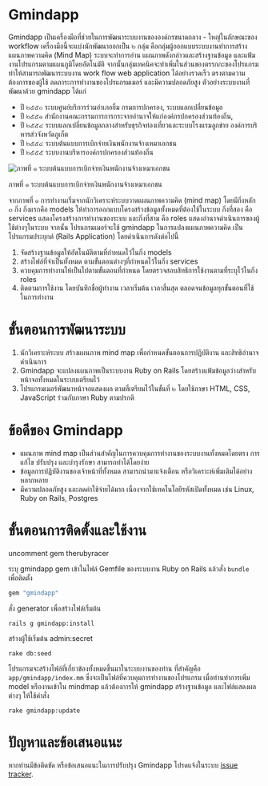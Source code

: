 # Gmindapp

Gmindapp เป็นเครื่องมือที่ช่วยในการพัฒนาระบบงานขององค์กรขนาดกลาง - ใหญ่ในลักษณะของ workflow เครื่องมือนี้จะแบ่งนักพัฒนาออกเป็น ๒ กลุ่ม คือกลุ่มผู้ออกแบบระบบงานทำการสร้างแผนภาพความคิด (Mind Map) ระบบจะทำการอ่าน แผนภาพดังกล่าวและสร้างฐานข้อมูล และแฟ้มงานโปรแกรมตามแผนภูมิโดยอัตโนมัติ จากนั้นกลุ่มเทคนิคจะทำเพิ่มในส่วนของตรรกกะของโปรแกรม ทำให้สามารถพัฒนาระบบงาน work flow web application ได้อย่างรวดเร็ว ตรงตามความต้องการของผู้ใช้ ลดภาระการทำงานของโปรแกรมเมอร์ และมีความปลอดภัยสูง ตัวอย่างระบบงานที่พัฒนาด้วย gmindapp ได้แก่

* ปี ๒๕๕๐ ระบบศูนย์บริการร่วมอำเภอยิ้ม กรมการปกครอง, ระบบแลกเปลี่ยนข้อมูล
* ปี ๒๕๕๑ สำนักงานคณะกรรมการการกระจายอำนาจให้แก่องค์กรปกครองส่วนท้องถิ่น,
* ปี ๒๕๕๔ ระบบแลกเปลี่ยนข้อมูลกลางสำหรับธุรกิจท่องเที่ยวและระบบโรงแรมลูกข่าย องค์การบริหารส่วจังหวัดภูเก็ต
* ปี ๒๕๕๔ ระบบต้นแบบการเบิกจ่ายเงินพนักงานจ้างเหมาเอกชน
* ปี ๒๕๕๕ ระบบงานบริหารองค์กรปกครองส่วนท้องถิ่น

![ภาพที่ ๑ ระบบต้นแบบการเบิกจ่ายเงินพนักงานจ้างเหมาเอกชน](http://gmindapp.googlecode.com/files/mict.png)

ภาพที่ ๑ ระบบต้นแบบการเบิกจ่ายเงินพนักงานจ้างเหมาเอกชน

จากภาพที่ ๑ การทำงานเริ่มจากนักวิเคราะห์ระบบวาดแผนภาพความคิด (mind map) โดยมีกิ่งหลัก ๓ กิ่ง กิ่งแรกคือ models ให้ทำการออกแบบโครงสร้างข้อมูลทั้งหมดที่ต้องใช้ในระบบ กิ่งที่สอง คือ services แสดงโครงสร้างการทำงานของระบบ และกิ่งที่สาม คือ roles แสดงอำนาจดำเนินการของผู้ใช้ต่างๆในระบบ จากนั้น โปรแกรมเมอร์จะใช้ gmindapp ในการแปลงแผนภาพความคิด เป็น โปรแกรมประยุกต์ (Rails Application) โดยดำเนินการดังต่อไปนี้

1. จัดสร้างฐานข้อมูลให้อัตโนมัติตามที่กำหนดไว้ในกิ่ง models 
2. สร้างไฟล์ที่จำเป็นทั้งหมด ตามขั้นตอนต่างๆที่กำหนดไว้ในกิ่ง services 
3. ควบคุมการทำงานให้เป็นไปตามขั้นตอนที่กำหนด โดยตรวจสอบสิทธิการใช้งานตามที่ระบุไว้ในกิ่ง roles
4. ติดตามการใช้งาน โดยบันทึกชื่อผู้ทำงาน เวลาเริ่มต้น เวลาสิ้นสุด ตลอดจนข้อมูลทุกขั้นตอนที่ใช้ในการทำงาน

# ขั้นตอนการพัฒนาระบบ

1. นักวิเคราะห์ระบบ สร้างแผนภาพ mind map เพื่อกำหนดขั้นตอนการปฏิบัติงาน และสิทธิอำนาจดำเนินการ
2. Gmindapp จะแปลงแผนภาพเป็นระบบงาน Ruby on Rails โดยสร้างแฟ้มข้อมูลว่างสำหรับหน้าจอทั้งหมดในระบบเตรียมไว้
3. โปรแกรมเมอร์พัฒนาหน้าจอแสดงผล ตามที่เตรียมไว้ในขั้นที่ ๒ โดยใช้ภาษา HTML, CSS, JavaScript ร่วมกับภาษา Ruby ตามปรกติ

# ข้อดีของ Gmindapp

* แผนภาพ mind map เป็นส่วนสำคัญในการควบคุมการทำงานของระบบงานทั้งหมดโดยตรง การแก้ไข ปรับปรุง และบำรุงรักษา สามารถทำได้โดยง่าย
* ข้อมูลการปฏิบัติงานของเจ้าหน้าที่ทั้งหมด สามารถนำมาแจ้งเตือน หรือวิเคราะห์เพิ่มเติมได้อย่างหลากหลาย
* มีความปลอดภัยสูง และลดค่าใช้จ่ายได้มาก เนื่องจากใช้เทคโนโลยีรหัสเปิดทั้งหมด เช่น Linux, Ruby on Rails, Postgres

# ขั้นตอนการติดตั้งและใช้งาน

uncomment gem therubyracer

ระบุ gmindapp gem เข้าในไฟล์ Gemfile ของระบบงาน Ruby on Rails แล้วสั่ง `bundle` เพื่อติดตั้ง

```ruby
gem "gmindapp"
```

สั่ง generator เพื่อสร้างไฟล์เริ่มต้น

```
rails g gmindapp:install
```

สร้างผู้ใช้เริ่มต้น admin:secret

```
rake db:seed
```

โปรแกรมจะสร้างไฟล์ที่เกี่ยวข้องทั้งหมดขึ้นมาในระบบงานของท่าน ที่สำคัญคือ `app/gmindapp/index.mm` ซึ่งจะเป็นไฟล์ที่ควบคุมการทำงานของโปรแกรม 
เมื่อท่านทำการเพิ่ม model หรืองานเข้าใน mindmap แล้วต้องการให้ gmindapp สร้างฐานข้อมูล และไฟล์แสดงผลต่างๆ ให้ใช้คำสั่ง


```
rake gmindapp:update
```

# ปัญหาและข้อเสนอแนะ

หากท่านมีข้อติดขัด หรือข้อเสนอแนะในการปรับปรุง Gmindapp โปรดแจ้งในระบบ [issue tracker](https://github.com/songrit/gmindapp/issues).
